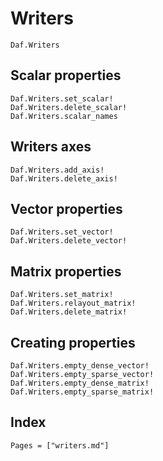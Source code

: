 # Writers

```@docs
Daf.Writers
```

## Scalar properties

```@docs
Daf.Writers.set_scalar!
Daf.Writers.delete_scalar!
Daf.Writers.scalar_names
```

## Writers axes

```@docs
Daf.Writers.add_axis!
Daf.Writers.delete_axis!
```

## Vector properties

```@docs
Daf.Writers.set_vector!
Daf.Writers.delete_vector!
```

## Matrix properties

```@docs
Daf.Writers.set_matrix!
Daf.Writers.relayout_matrix!
Daf.Writers.delete_matrix!
```

## Creating properties

```@docs
Daf.Writers.empty_dense_vector!
Daf.Writers.empty_sparse_vector!
Daf.Writers.empty_dense_matrix!
Daf.Writers.empty_sparse_matrix!
```

## Index

```@index
Pages = ["writers.md"]
```
